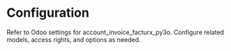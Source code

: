 # Configuration

Refer to Odoo settings for account_invoice_facturx_py3o. Configure related models, access rights, and options as needed.
